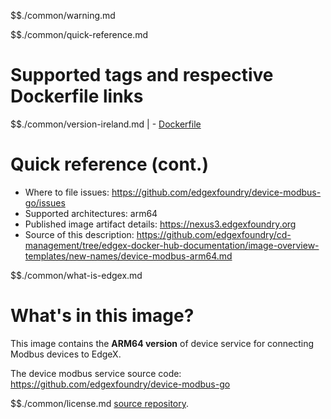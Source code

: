 $$./common/warning.md

$$./common/quick-reference.md

# Supported tags and respective Dockerfile links

$$./common/version-ireland.md |
        - [Dockerfile](https://github.com/edgexfoundry/device-modbus-go/blob/v2.0.0/Dockerfile)

# Quick reference (cont.)

- Where to file issues: https://github.com/edgexfoundry/device-modbus-go/issues
- Supported architectures: arm64
- Published image artifact details: https://nexus3.edgexfoundry.org
- Source of this description: https://github.com/edgexfoundry/cd-management/tree/edgex-docker-hub-documentation/image-overview-templates/new-names/device-modbus-arm64.md

$$./common/what-is-edgex.md

# What's in this image?

This image contains the **ARM64 version** of device service for connecting Modbus devices to EdgeX.

The device modbus service source code: <https://github.com/edgexfoundry/device-modbus-go>

$$./common/license.md
[source repository](https://github.com/edgexfoundry/device-modbus-go/blob/v2.0.0/Attribution.txt).
